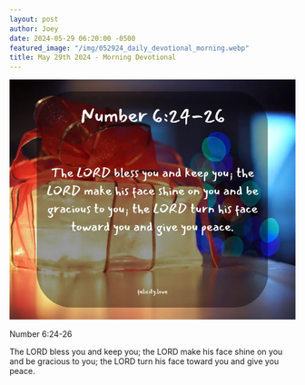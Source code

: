 ```yaml
---
layout: post
author: Joey
date: 2024-05-29 06:20:00 -0500
featured_image: "/img/052924_daily_devotional_morning.webp"
title: May 29th 2024 - Morning Devotional
---
```


[![May 29th 2024 - Morning Devotional](/img/052924_daily_devotional_morning.webp)](/img/052924_daily_devotional_morning.webp)

Number 6:24-26

The LORD bless you and keep you; the LORD make his face shine on you and be gracious to you; the LORD turn his face toward you and give you peace.